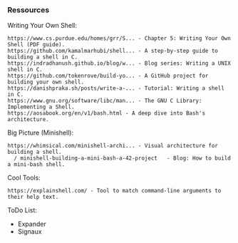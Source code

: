 <h3> Ressources </h3>

Writing Your Own Shell:

    https://www.cs.purdue.edu/homes/grr/S... - Chapter 5: Writing Your Own Shell (PDF guide).
    https://github.com/kamalmarhubi/shell... - A step-by-step guide to building a shell in C.
    https://indradhanush.github.io/blog/w... - Blog series: Writing a UNIX shell in C.
    https://github.com/tokenrove/build-yo... - A GitHub project for building your own shell.
    https://danishpraka.sh/posts/write-a-... - Tutorial: Writing a shell in C.
    https://www.gnu.org/software/libc/man... - The GNU C Library: Implementing a Shell.
    https://aosabook.org/en/v1/bash.html - A deep dive into Bash's architecture.

Big Picture (Minishell):

    https://whimsical.com/minishell-archi... - Visual architecture for building a shell.
      / minishell-building-a-mini-bash-a-42-project   - Blog: How to build a mini-bash shell.

Cool Tools:

    https://explainshell.com/ - Tool to match command-line arguments to their help text.

ToDo List:
- Expander
- Signaux